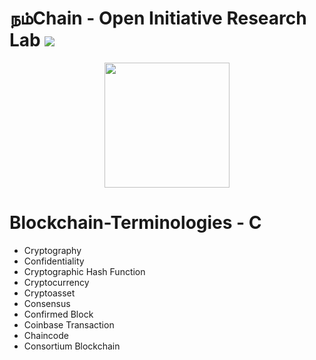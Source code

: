 # நம்Chain - Open Initiative Research Lab ![](https://img.shields.io/badge/Project-Nam-ff69b4.svg)

<p align="center">
<img src="https://1.bp.blogspot.com/-0SArWfduw68/XkxV8EmBBcI/AAAAAAAAABw/h9aWSWbm0J4kilgn3xddzQ3PdoP-e3RZgCLcBGAsYHQ/s1600/SAVE_20200127_132431.jpg" width="200" align="center">
</p>  

# Blockchain-Terminologies - C
- Cryptography
- Confidentiality
- Cryptographic Hash Function
- Cryptocurrency
- Cryptoasset
- Consensus
- Confirmed Block
- Coinbase Transaction
- Chaincode
- Consortium Blockchain
